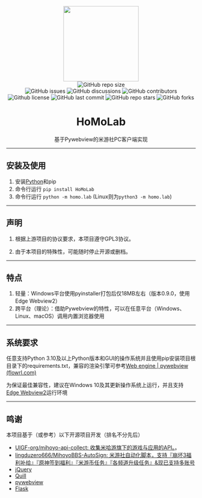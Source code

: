 <p align="center">
  <img src="https://img1.imgtp.com/2023/08/11/UAt1X7KD.png" height="200">
  <br>
  <a href="https://github.com/Error063/HoMoLab" style="text-decoration: none;">
    <img alt="GitHub repo size" src="https://img.shields.io/github/repo-size/Error063/HoMoLab?style=flat-square">
  </a>
  <br>
  <a href="https://github.com/Error063/HoMoLab/issues" style="text-decoration: none;">
    <img alt="GitHub issues" src="https://img.shields.io/github/issues/Error063/HoMoLab?style=flat-square">
  </a>
  <a href="https://github.com/Error063/HoMoLab/discussions" style="text-decoration: none;">
    <img alt="GitHub discussions" src="https://img.shields.io/github/discussions/Error063/HoMoLab?color=%23555&style=flat-square">
  </a>
  <a href="https://github.com/Error063/HoMoLab/graphs/contributors" style="text-decoration: none;">
    <img alt="GitHub contributors" src="https://img.shields.io/github/contributors/Error063/HoMoLab?color=%23c0c0c0&style=flat-square">
  </a>
  <br>
  <a href="https://github.com/Error063/HoMoLab/blob/master/LICENSE" style="text-decoration: none;">
    <img alt="Github license" src="https://img.shields.io/static/v1?style=flat-square&label=license&message=GPL3&color=blueviolet">
  </a>
  <a href="https://github.com/Error063/HoMoLab/commits/main" style="text-decoration: none;">
    <img alt="GitHub last commit" src="https://img.shields.io/github/last-commit/Error063/HoMoLab?color=%23114514&style=flat-square">
  </a>
  <a href="https://github.com/Error063/HoMoLab/stargazers" style="text-decoration: none;">
    <img alt="GitHub repo stars" src="https://img.shields.io/github/stars/Error063/HoMoLab?color=%23aa4499&style=flat-square">
  </a>
  <a href="https://github.com/Error063/HoMoLab/forks" style="text-decoration: none;">
    <img alt="GitHub forks" src="https://img.shields.io/github/forks/Error063/HoMoLab?color=%23456789&style=flat-square">
  </a>
</p>

<h1 align="center">HoMoLab</h1>
<p align="center">基于Pywebview的米游社PC客户端实现</p>



---

## 安装及使用

1. 安装[Python](https://www.python.org/downloads)和pip
2. 命令行运行 `pip install HoMoLab`
3. 命令行运行 `python -m homo.lab` (Linux则为`python3 -m homo.lab`)

---

## 声明

1. 根据上游项目的协议要求，本项目遵守GPL3协议。

2. 由于本项目的特殊性，可能随时停止开源或删档。

---

## 特点

  1. 轻量：Windows平台使用pyinstaller打包后仅18MB左右（版本0.9.0，使用Edge Webview2）
  2. 跨平台（理论）：借助Pywebview的特性，可以在任意平台（Windows、Linux、macOS）调用内置浏览器使用

---

## 系统要求

任意支持Python 3.10及以上Python版本和GUI的操作系统并且使用pip安装项目根目录下的requirements.txt，兼容的渲染引擎可参考[Web engine | pywebview (flowrl.com)](https://pywebview.flowrl.com/guide/renderer.html#gtk-webkit2)

为保证最佳兼容性，建议在Windows 10及其更新操作系统上运行，并且支持[Edge Webview2](https://developer.microsoft.com/zh-cn/microsoft-edge/webview2/#download-section)运行环境

---

## 鸣谢

本项目基于（或参考）以下开源项目开发（排名不分先后）


- [UIGF-org/mihoyo-api-collect: 收集米哈游旗下的游戏与应用的API。](https://github.com/UIGF-org/mihoyo-api-collect)。
- [lingduzero666/MihoyoBBS-AutoSign: 米游社自动化脚本，支持『崩坏3福利补给』『原神签到福利』『米游币任务』『各频道升级任务』&现已支持多账号](https://github.com/lingduzero666/MihoyoBBS-AutoSign/tree/main)
- [jQuery](https://jquery.com/)
- [Quill](https://quilljs.com/)
- [pywebview](https://pywebview.flowrl.com/)
- [Flask](https://flask.palletsprojects.com/)


